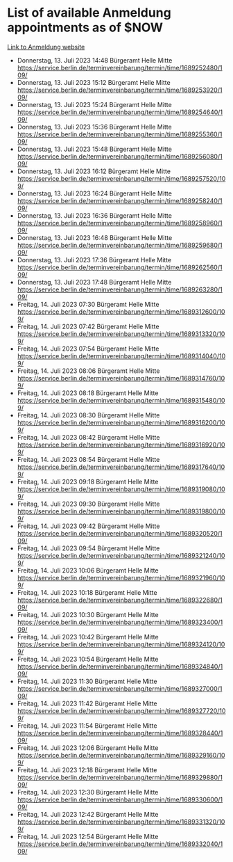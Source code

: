 # List of available Anmeldung appointments as of $NOW
[Link to Anmeldung website](https://service.berlin.de/terminvereinbarung/termin/tag.php?termin=1&anliegen[]=120686&dienstleisterlist=122210,122217,327316,122219,327312,122227,327314,122231,327346,122243,327348,122254,122252,329742,122260,329745,122262,329748,122271,327278,122273,327274,122277,327276,330436,122280,327294,122282,327290,122284,327292,122291,327270,122285,327266,122286,327264,122296,327268,150230,329760,122297,327286,122294,327284,122312,329763,122314,329775,122304,327330,122311,327334,122309,327332,317869,122281,327352,122279,329772,122283,122276,327324,122274,327326,122267,329766,122246,327318,122251,327320,122257,327322,122208,327298,122226,327300&herkunft=http%3A%2F%2Fservice.berlin.de%2Fdienstleistung%2F120686%2F)
- Donnerstag, 13. Juli 2023 14:48 Bürgeramt Helle Mitte https://service.berlin.de/terminvereinbarung/termin/time/1689252480/109/
- Donnerstag, 13. Juli 2023 15:12 Bürgeramt Helle Mitte https://service.berlin.de/terminvereinbarung/termin/time/1689253920/109/
- Donnerstag, 13. Juli 2023 15:24 Bürgeramt Helle Mitte https://service.berlin.de/terminvereinbarung/termin/time/1689254640/109/
- Donnerstag, 13. Juli 2023 15:36 Bürgeramt Helle Mitte https://service.berlin.de/terminvereinbarung/termin/time/1689255360/109/
- Donnerstag, 13. Juli 2023 15:48 Bürgeramt Helle Mitte https://service.berlin.de/terminvereinbarung/termin/time/1689256080/109/
- Donnerstag, 13. Juli 2023 16:12 Bürgeramt Helle Mitte https://service.berlin.de/terminvereinbarung/termin/time/1689257520/109/
- Donnerstag, 13. Juli 2023 16:24 Bürgeramt Helle Mitte https://service.berlin.de/terminvereinbarung/termin/time/1689258240/109/
- Donnerstag, 13. Juli 2023 16:36 Bürgeramt Helle Mitte https://service.berlin.de/terminvereinbarung/termin/time/1689258960/109/
- Donnerstag, 13. Juli 2023 16:48 Bürgeramt Helle Mitte https://service.berlin.de/terminvereinbarung/termin/time/1689259680/109/
- Donnerstag, 13. Juli 2023 17:36 Bürgeramt Helle Mitte https://service.berlin.de/terminvereinbarung/termin/time/1689262560/109/
- Donnerstag, 13. Juli 2023 17:48 Bürgeramt Helle Mitte https://service.berlin.de/terminvereinbarung/termin/time/1689263280/109/
- Freitag, 14. Juli 2023 07:30 Bürgeramt Helle Mitte https://service.berlin.de/terminvereinbarung/termin/time/1689312600/109/
- Freitag, 14. Juli 2023 07:42 Bürgeramt Helle Mitte https://service.berlin.de/terminvereinbarung/termin/time/1689313320/109/
- Freitag, 14. Juli 2023 07:54 Bürgeramt Helle Mitte https://service.berlin.de/terminvereinbarung/termin/time/1689314040/109/
- Freitag, 14. Juli 2023 08:06 Bürgeramt Helle Mitte https://service.berlin.de/terminvereinbarung/termin/time/1689314760/109/
- Freitag, 14. Juli 2023 08:18 Bürgeramt Helle Mitte https://service.berlin.de/terminvereinbarung/termin/time/1689315480/109/
- Freitag, 14. Juli 2023 08:30 Bürgeramt Helle Mitte https://service.berlin.de/terminvereinbarung/termin/time/1689316200/109/
- Freitag, 14. Juli 2023 08:42 Bürgeramt Helle Mitte https://service.berlin.de/terminvereinbarung/termin/time/1689316920/109/
- Freitag, 14. Juli 2023 08:54 Bürgeramt Helle Mitte https://service.berlin.de/terminvereinbarung/termin/time/1689317640/109/
- Freitag, 14. Juli 2023 09:18 Bürgeramt Helle Mitte https://service.berlin.de/terminvereinbarung/termin/time/1689319080/109/
- Freitag, 14. Juli 2023 09:30 Bürgeramt Helle Mitte https://service.berlin.de/terminvereinbarung/termin/time/1689319800/109/
- Freitag, 14. Juli 2023 09:42 Bürgeramt Helle Mitte https://service.berlin.de/terminvereinbarung/termin/time/1689320520/109/
- Freitag, 14. Juli 2023 09:54 Bürgeramt Helle Mitte https://service.berlin.de/terminvereinbarung/termin/time/1689321240/109/
- Freitag, 14. Juli 2023 10:06 Bürgeramt Helle Mitte https://service.berlin.de/terminvereinbarung/termin/time/1689321960/109/
- Freitag, 14. Juli 2023 10:18 Bürgeramt Helle Mitte https://service.berlin.de/terminvereinbarung/termin/time/1689322680/109/
- Freitag, 14. Juli 2023 10:30 Bürgeramt Helle Mitte https://service.berlin.de/terminvereinbarung/termin/time/1689323400/109/
- Freitag, 14. Juli 2023 10:42 Bürgeramt Helle Mitte https://service.berlin.de/terminvereinbarung/termin/time/1689324120/109/
- Freitag, 14. Juli 2023 10:54 Bürgeramt Helle Mitte https://service.berlin.de/terminvereinbarung/termin/time/1689324840/109/
- Freitag, 14. Juli 2023 11:30 Bürgeramt Helle Mitte https://service.berlin.de/terminvereinbarung/termin/time/1689327000/109/
- Freitag, 14. Juli 2023 11:42 Bürgeramt Helle Mitte https://service.berlin.de/terminvereinbarung/termin/time/1689327720/109/
- Freitag, 14. Juli 2023 11:54 Bürgeramt Helle Mitte https://service.berlin.de/terminvereinbarung/termin/time/1689328440/109/
- Freitag, 14. Juli 2023 12:06 Bürgeramt Helle Mitte https://service.berlin.de/terminvereinbarung/termin/time/1689329160/109/
- Freitag, 14. Juli 2023 12:18 Bürgeramt Helle Mitte https://service.berlin.de/terminvereinbarung/termin/time/1689329880/109/
- Freitag, 14. Juli 2023 12:30 Bürgeramt Helle Mitte https://service.berlin.de/terminvereinbarung/termin/time/1689330600/109/
- Freitag, 14. Juli 2023 12:42 Bürgeramt Helle Mitte https://service.berlin.de/terminvereinbarung/termin/time/1689331320/109/
- Freitag, 14. Juli 2023 12:54 Bürgeramt Helle Mitte https://service.berlin.de/terminvereinbarung/termin/time/1689332040/109/
